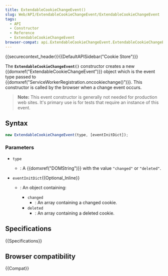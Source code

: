 ```yaml
---
title: ExtendableCookieChangeEvent()
slug: Web/API/ExtendableCookieChangeEvent/ExtendableCookieChangeEvent
tags:
  - API
  - Constructor
  - Reference
  - ExtendableCookieChangeEvent
browser-compat: api.ExtendableCookieChangeEvent.ExtendableCookieChangeEvent
---
```

{{securecontext_header}}{{DefaultAPISidebar("Cookie Store")}}

The **`ExtendableCookieChangeEvent()`** constructor creates a new {{domxref("ExtendableCookieChangeEvent")}} object which is the event type passed to {{domxref("ServiceWorkerRegistration.oncookiechange()")}}. This constructor is called by the browser when a change event occurs.

> **Note:** This event constructor is generally not needed for production web sites. It's primary use is for tests that require an instance of this event.

## Syntax

```js
new ExtendableCookieChangeEvent(type, [eventInitDict]);
```

### Parameters

- `type`
  - : A {{domxref("DOMString")}} with the value `"changed"` or `"deleted"`.
- `eventInitDict`{{Optional_Inline}}

  - : An object containing:

    - `changed`
      - : An array containing a changed cookie.
    - `deleted`
      - : An array containing a deleted cookie.

## Specifications

{{Specifications}}

## Browser compatibility

{{Compat}}
